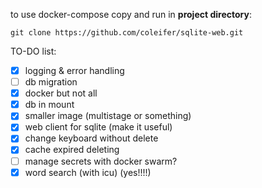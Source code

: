 to use docker-compose copy and run in **project directory**:
```
git clone https://github.com/coleifer/sqlite-web.git
```


TO-DO list:

- [x] logging & error handling
- [ ] db migration
- [x] docker but not all
- [x] db in mount
- [x] smaller image (multistage or something)
- [x] web client for sqlite (make it useful)
- [x] change keyboard without delete
- [x] cache expired deleting
- [ ] manage secrets with docker swarm? 
- [x] word search (with icu) (yes!!!!)
